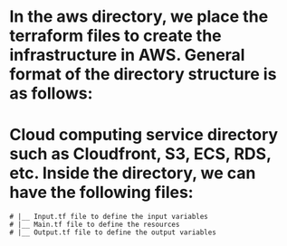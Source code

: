 # In the aws directory, we place the terraform files to create the infrastructure in AWS. General format of the directory structure is as follows:
# Cloud computing service directory such as Cloudfront, S3, ECS, RDS, etc. Inside the directory, we can have the following files:
    # |__ Input.tf file to define the input variables
    # |__ Main.tf file to define the resources
    # |__ Output.tf file to define the output variables
